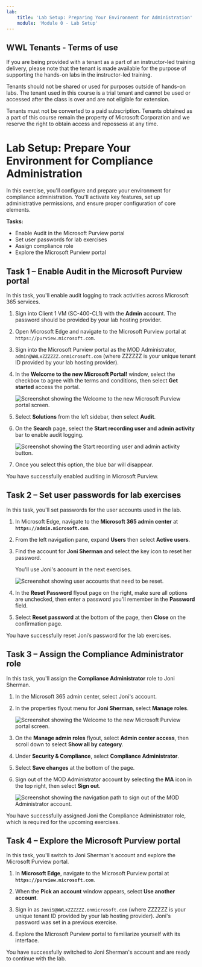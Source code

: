 ```yaml
---
lab:
    title: 'Lab Setup: Preparing Your Environment for Administration'
    module: 'Module 0 - Lab Setup'
---
```


## WWL Tenants - Terms of use

If you are being provided with a tenant as a part of an instructor-led training delivery, please note that the tenant is made available for the purpose of supporting the hands-on labs in the instructor-led training.

Tenants should not be shared or used for purposes outside of hands-on labs. The tenant used in this course is a trial tenant and cannot be used or accessed after the class is over and are not eligible for extension.

Tenants must not be converted to a paid subscription. Tenants obtained as a part of this course remain the property of Microsoft Corporation and we reserve the right to obtain access and repossess at any time.

# Lab Setup: Prepare Your Environment for Compliance Administration

In this exercise, you'll configure and prepare your environment for compliance administration. You'll activate key features, set up administrative permissions, and ensure proper configuration of core elements.

**Tasks:**

- Enable Audit in the Microsoft Purview portal
- Set user passwords for lab exercises
- Assign compliance role
- Explore the Microsoft Purview portal

## Task 1 – Enable Audit in the Microsoft Purview portal

In this task, you'll enable audit logging to track activities across Microsoft 365 services.

1. Sign into Client 1 VM (SC-400-CL1) with the **Admin** account. The password should be provided by your lab hosting provider.

1. Open Microsoft Edge and navigate to the Microsoft Purview portal at `https://purview.microsoft.com`.

1. Sign into the Microsoft Purview portal as the MOD Administrator, `admin@WWLxZZZZZZ.onmicrosoft.com` (where ZZZZZZ is your unique tenant ID provided by your lab hosting provider).

1. In the **Welcome to the new Microsoft Portal!** window, select the checkbox to agree with the terms and conditions, then select **Get started** access the portal.

    ![Screenshot showing the Welcome to the new Microsoft Purview portal screen.](/Instructions//Media//new-purview-portal-get-started.png)

1. Select **Solutions** from the left sidebar, then select **Audit**.

1. On the **Search** page, select the **Start recording user and admin activity** bar to enable audit logging.

    ![Screenshot showing the Start recording user and admin activity button.](/Instructions//Media//enable-audit-button.png)

1. Once you select this option, the blue bar will disappear.

You have successfully enabled auditing in Microsoft Purview.

## Task 2 – Set user passwords for lab exercises

In this task, you'll set passwords for the user accounts used in the lab.

1. In Microsoft Edge, navigate to the **Microsoft 365 admin center** at **`https://admin.microsoft.com`**.

1. From the left navigation pane, expand **Users** then select **Active users**.

1. Find the account for **Joni Sherman** and select the key icon to reset her password.

   You'll use Joni's account in the next exercises.

   ![Screenshot showing user accounts that need to be reset.](/Instructions//Media//reset-password-button-joni.png)

1. In the **Reset Password** flyout page on the right, make sure all options are unchecked, then enter a password you'll remember in the **Password** field.

1. Select **Reset password** at the bottom of the page, then **Close** on the confirmation page.

You have successfully reset Joni’s password for the lab exercises.

## Task 3 – Assign the Compliance Administrator role

In this task, you'll assign the **Compliance Administrator** role to Joni Sherman.

1. In the Microsoft 365 admin center, select Joni's account.

1. In the properties flyout menu for **Joni Sherman**, select **Manage roles**.

    ![Screenshot showing the Welcome to the new Microsoft Purview portal screen.](/Instructions//Media//joni-manage-roles.png)

1. On the **Manage admin roles** flyout, select **Admin center access**, then scroll down to select **Show all by category**.

1. Under **Security & Compliance**, select **Compliance Administrator**.

1. Select **Save changes** at the bottom of the page.

1. Sign out of the MOD Administrator account by selecting the **MA** icon in the top right, then select **Sign out**.

   ![Screenshot showing the navigation path to sign out of the MOD Administrator account.](/Instructions//Media//sign-out.png)

You have successfully assigned Joni the Compliance Administrator role, which is required for the upcoming exercises.

## Task 4 – Explore the Microsoft Purview portal

In this task, you'll switch to Joni Sherman's account and explore the Microsoft Purview portal.

1. In **Microsoft Edge**, navigate to the Microsoft Purview portal at **`https://purview.microsoft.com`**.

1. When the **Pick an account** window appears, select **Use another account**.

1. Sign in as `JoniS@WWLxZZZZZZ.onmicrosoft.com` (where ZZZZZZ is your unique tenant ID provided by your lab hosting provider). Joni's password was set in a previous exercise.

1. Explore the Microsoft Purview portal to familiarize yourself with its interface.

You have successfully switched to Joni Sherman's account and are ready to continue with the lab.
